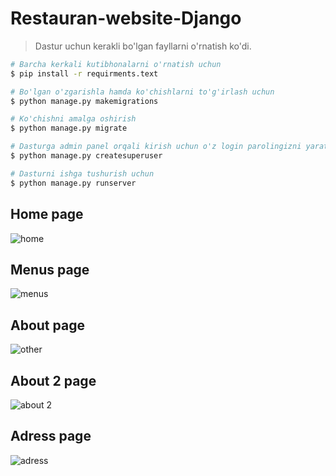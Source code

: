 # Restauran-website-Django


> Dastur uchun kerakli bo'lgan fayllarni o'rnatish ko'di.
```bash
# Barcha kerkali kutibhonalarni o'rnatish uchun
$ pip install -r requirments.text

# Bo'lgan o'zgarishla hamda ko'chishlarni to'g'irlash uchun
$ python manage.py makemigrations

# Ko'chishni amalga oshirish
$ python manage.py migrate

# Dasturga admin panel orqali kirish uchun o'z login parolingizni yarating
$ python manage.py createsuperuser

# Dasturni ishga tushurish uchun
$ python manage.py runserver
```


## Home page
![home](https://user-images.githubusercontent.com/76002783/133659047-47e010f4-703b-4fd4-b1a3-5f54472fa8ec.PNG)

## Menus page

![menus](https://user-images.githubusercontent.com/76002783/133659104-f25ca34e-1d97-438c-85a7-3852e1a174c3.PNG)

## About  page

![other](https://user-images.githubusercontent.com/76002783/133659155-0853c14e-ec0a-465c-8d31-65a5c8a81606.PNG)

## About 2  page

![about 2](https://user-images.githubusercontent.com/76002783/133659010-0f9961b5-2513-480a-876b-6bf2ef8ac19e.PNG)

## Adress  page

![adress](https://user-images.githubusercontent.com/76002783/133659040-49d62abf-c4da-42ab-9836-7866205c7a13.PNG)